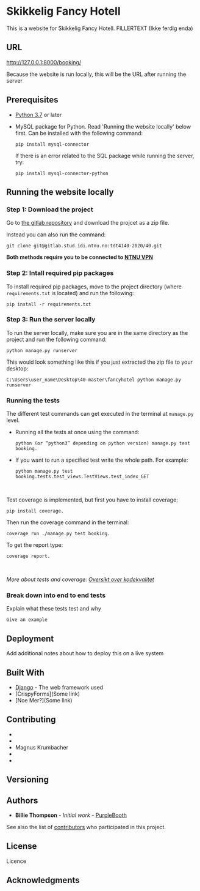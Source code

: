 # Skikkelig Fancy Hotell

This is a website for Skikkelig Fancy Hotell. FILLERTEXT (Ikke ferdig enda)

## URL

http://127.0.0.1:8000/booking/

Because the website is run locally, this will be the URL after running the server
## Prerequisites

* [Python 3.7](https://www.python.org/downloads/release/python-382/) or later
* MySQL package for Python. Read 'Running the website locally' below first. Can be installed with the following command:

    ```
    pip install mysql-connector
    ```
    If there is an error related to the SQL package while running the server, try:
    ```
    pip install mysql-connector-python
    ```

## Running the website locally
### Step 1: Download the project

Go to [the gitlab repository](https://gitlab.stud.iie.ntnu.no/tdt4140-2020/40) and download the projcet as a zip file.

Instead you can also run the command:
```
git clone git@gitlab.stud.idi.ntnu.no:tdt4140-2020/40.git
```


**Both methods require you to be connected to [NTNU VPN](https://innsida.ntnu.no/wiki/-/wiki/English/Install+vpn)**

### Step 2: Intall required pip packages
To install required pip packages, move to the project directory (where `requirements.txt` is located) and run the following:
```
pip install -r requirements.txt
```

### Step 3: Run the server locally
To run the server locally, make sure you are in the same directory as the project and run the following command:

```
python manage.py runserver
```

This would look something like this if you just extracted the zip file to your desktop:
```
C:\Users\user_name\Desktop\40-master\fancyhotel python manage.py runserver
```

### Running the tests
The different test commands can get executed in the terminal at `manage.py` level.

* Running all the tests at once using the command: 
    ``` 
    python (or “python3” depending on python version) manage.py test booking. 
    ``` 

* If you want to run a specified test write the whole path. For example: 
    ```
    python manage.py test booking.tests.test_views.TestViews.test_index_GET  
    ```
&nbsp; 

 Test coverage is implemented, but first you have to install coverage: 
```
pip install coverage.
```

Then run the coverage command in the terminal: 
```
coverage run ./manage.py test booking.
```

To get the report type: 
```
coverage report.
```
&nbsp; 

*More about tests and coverage: [Oversikt over kodekvalitet](https://gitlab.stud.idi.ntnu.no/tdt4140-2020/40/-/wikis/Oversikt-over-kodekvalitet)*

### Break down into end to end tests

Explain what these tests test and why

```
Give an example
```

## Deployment

Add additional notes about how to deploy this on a live system

## Built With

* [Django](https://www.djangoproject.com/) - The web framework used
* [CrispyForms](Some link)
* [Noe Mer?](Some link)


## Contributing

- 
- 
- Magnus Krumbacher
-
-

## Versioning



## Authors

* **Billie Thompson** - *Initial work* - [PurpleBooth](https://github.com/PurpleBooth)

See also the list of [contributors](https://github.com/your/project/contributors) who participated in this project.

## License

Licence

## Acknowledgments

